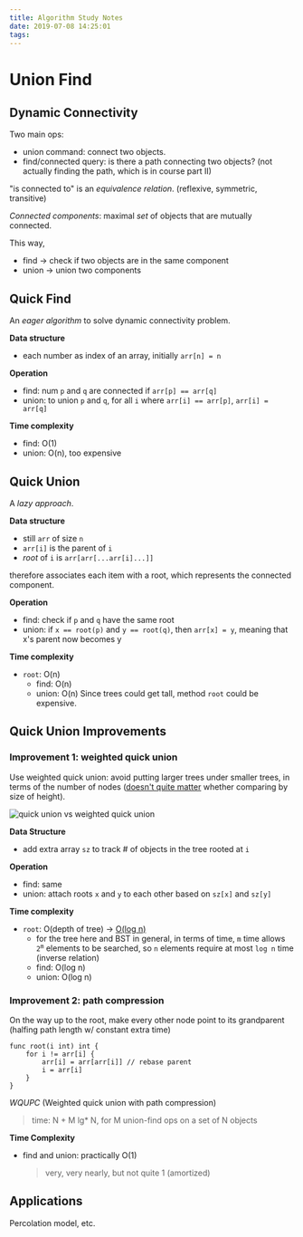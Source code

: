 ```yaml
---
title: Algorithm Study Notes
date: 2019-07-08 14:25:01
tags:
---
```


# Union Find

## Dynamic Connectivity
Two main ops:
- union command: connect two objects.
- find/connected query: is there a path connecting two objects?
	(not actually finding the path, which is in course part II)

"is connected to" is an *equivalence relation*. (reflexive, symmetric, transitive)

*Connected components*: maximal *set* of objects that are mutually connected.

This way,
- find -> check if two objects are in the same component
- union -> union two components

## Quick Find
An *eager algorithm* to solve dynamic connectivity problem.

**Data structure**
- each number as index of an array, initially `arr[n] = n`

**Operation**
- find: num `p` and `q` are connected if `arr[p] == arr[q]`
- union: to union `p` and `q`, for all `i` where `arr[i] == arr[p]`, `arr[i] = arr[q]`

**Time complexity**
- find: O(1)
- union: O(n), too expensive

## Quick Union
A *lazy approach*.

**Data structure**
- still `arr` of size `n`
- `arr[i]` is the parent of `i`
- *root* of `i` is `arr[arr[...arr[i]...]]`

therefore associates each item with a root, which represents the connected component.

**Operation**
- find: check if `p` and `q` have the same root
- union: if `x == root(p)` and `y == root(q)`, then `arr[x] = y`, meaning that x's parent now becomes y

**Time complexity**
- `root`: O(n)
	- find: O(n)
	- union: O(n)
Since trees could get tall, method `root` could be expensive.

## Quick Union Improvements

### Improvement 1: weighted quick union
Use weighted quick union: avoid putting larger trees under smaller trees, in terms of the number of nodes ([doesn't quite matter](https://stackoverflow.com/a/30958496/10467797) whether comparing by size of height).

![quick union vs weighted quick union](https://raw.githubusercontent.com/sgrayrw/blog-source-files/master/algorithm-note/qu_vs_quweighted.png)

**Data Structure**
- add extra array `sz` to track # of objects in the tree rooted at `i`

**Operation**
- find: same
- union: attach roots `x` and `y` to each other based on `sz[x]` and `sz[y]`

**Time complexity**
- `root`: O(depth of tree) -> [O(log n)](https://stackoverflow.com/a/2307330/10467797)
	- for the tree here and BST in general, in terms of time, `m` time allows <code>2<sup>m</sup></code> elements to be searched, so `n` elements require at most `log n` time (inverse relation)
	- find: O(log n)
	- union: O(log n)

### Improvement 2: path compression
On the way up to the root, make every other node point to its grandparent (halfing path length w/ constant extra time)

	func root(i int) int {
		for i != arr[i] {
			arr[i] = arr[arr[i]] // rebase parent
			i = arr[i]
		}
	}

*WQUPC* (Weighted quick union with path compression)
> time: N + M lg* N, for M union-find ops on a set of N objects

**Time Complexity**
- find and union: practically O(1)

	> very, very nearly, but not quite 1 (amortized)


## Applications
Percolation model, etc.
